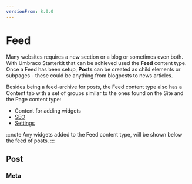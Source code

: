 ```yaml
---
versionFrom: 8.0.0
---
```


# Feed

Many websites requires a new section or a blog or sometimes even both. With Umbraco Starterkit that can be achieved used the **Feed** content type. Once a Feed has been setup, **Posts** can be created as child elements or subpages - these could be anything from blogposts to news articles.

Besides being a feed-archive for posts, the Feed content type also has a Content tab with a set of groups similar to the ones found on the Site and the Page content type:

* Content for adding widgets
* [SEO](../../Settings/Specific-Settings/#seo)
* [Settings](../../Settings/Specific-Settings/#settings)

:::note
Any widgets added to the Feed content type, will be shown below the feed of posts.
:::

## Post

### Meta
